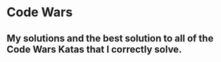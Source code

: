 # Code Wars

## My solutions and the best solution to all of the Code Wars Katas that I correctly solve. 